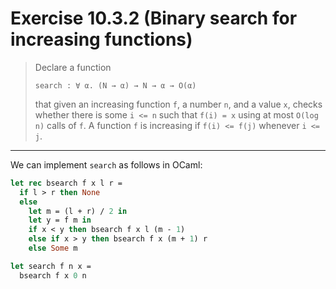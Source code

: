 # Exercise 10.3.2 (Binary search for increasing functions)

> Declare a function
> ```text
> search : ∀ α. (N → α) → N → α → O(α)
> ```
> that given an increasing function `f`, a number `n`, and a value `x`, checks whether there is some `i <= n` such that `f(i) = x` using at most `O(log n)` calls of `f`.
> A function `f` is increasing if `f(i) <= f(j)` whenever `i <= j`.

---

We can implement `search` as follows in OCaml:
```ocaml
let rec bsearch f x l r =
  if l > r then None
  else
    let m = (l + r) / 2 in
    let y = f m in
    if x < y then bsearch f x l (m - 1)
    else if x > y then bsearch f x (m + 1) r
    else Some m

let search f n x =
  bsearch f x 0 n
```
